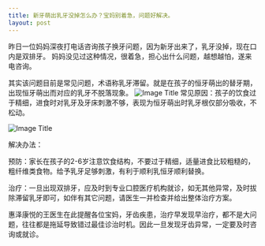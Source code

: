 ```yaml
---
title: 新牙萌出乳牙没掉怎么办？宝妈别着急，问题好解决。
layout: post
---
```

昨日一位妈妈深夜打电话咨询孩子换牙问题，因为新牙出来了，乳牙没掉，现在口内是双排牙。
妈妈没见过这种情况，很着急，担心出什么问题，越想越怕，遂来电咨询。

其实该问题目前是常见问题，术语称乳牙滞留。就是在孩子的恒牙萌出的替牙期，出现恒牙萌出而对应的乳牙不脱落现象。
![Image Title](http://p3.pstatp.com/large/1af4000595251fc16bd4)
常见原因：孩子的饮食过于精细，进食时对乳牙及牙床刺激不够，表现为恒牙萌出时乳牙根仅部分吸收，不松动。

![Image Title](http://p0.so.qhimgs1.com/t01ecc1d991031d7b2a.jpg)

解决办法：

预防：家长在孩子的2-6岁注意饮食结构，不要过于精细，适量进食比较粗糙的，粗纤维类食物。给予乳牙足够刺激，有利于顺利乳恒牙顺利替换。

治疗：一旦出现双排牙，应及时到专业口腔医疗机构就诊，如无其他异常，及时拔除滞留乳牙即可，如伴有其它问题，请医生一并检查并给出整体治疗方案。

惠泽康悦的王医生在此提醒各位宝妈，牙齿疾患，治疗早发现早治疗，都不是大问题，往往都是拖延导致错过最佳诊治时机。因此一旦发现牙齿异常，一定要及时咨询或就诊。